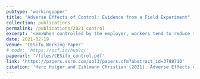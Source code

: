 ```yaml
---
pubtype: 'workingpaper'
title: "Adverse Effects of Control: Evidence from a Field Experiment"
collection: publications
permalink: /publications/2021_control
excerpt: '<em>When controlled by the employer, workers tend to reduce their performance particularly on challenging and hard-to-solve tasks.</em>'
date: 2021-02-19
venue: 'CESifo Working Paper'
# code: 'https://osf.io/hup9c/'
paperurl: '/files/CESifo_control.pdf'
link: 'https://papers.ssrn.com/sol3/papers.cfm?abstract_id=3788710'
citation: 'Herz Holger and Zihlmann Christian (2021). Adverse Effects of Control: Evidence from a Field Experiment (2021). CESifo Working Paper No. 8890'
---
```

